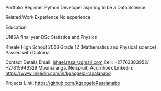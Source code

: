 Portfolio
Beginner Python Developer aspiring to be a Data Science

Related Work Experience
No experience

Education

UNISA final year
BSc Statistics and Physics

Kheale High School 2008
Grade 12 (Mathematics and Physical science)
Passed with Diploma

Contact Details
Email: ishael.rasal@gmail.com
Cell: +27763383952/ +27815946329
Mpumalanga, Nelspruit, Acornhoek
Linkedin:  https://www.linkedin.com/in/kgaogelo-rasalanabo

Projects
Link:  https://github.com/KgaogeloRasalanabo
